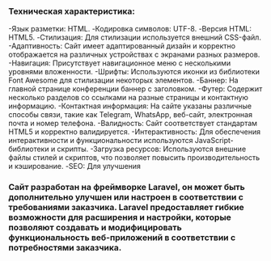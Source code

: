 ### Техническая характеристика:

-Язык разметки: HTML.
-Кодировка символов: UTF-8.
-Версия HTML: HTML5.
-Стилизация: Для стилизации используется внешний CSS-файл.
-Адаптивность: Сайт имеет адаптированный дизайн и корректно отображается на различных устройствах с экранами разных размеров.
-Навигация: Присутствует навигационное меню с несколькими уровнями вложенности.
-Шрифты: Используются иконки из библиотеки Font Awesome для стилизации некоторых элементов.
-Баннер: На главной странице конференции баннер с заголовком.
-Футер: Содержит несколько разделов со ссылками на разные страницы и контактную информацию.
-Контактная информация: На сайте указаны различные способы связи, такие как Telegram, WhatsApp, веб-сайт, электронная почта и номер телефона.
-Валидность: Сайт соответствует стандартам HTML5 и корректно валидируется.
-Интерактивность: Для обеспечения интерактивности и функциональности используются JavaScript-библиотеки и скрипты.
-Загрузка ресурсов: Используются внешние файлы стилей и скриптов, что позволяет повысить производительность и кэширование.
-SEO: Для улучшения

### Сайт разработан на фреймворке Laravel, он может быть дополнительно улучшен или настроен в соответствии с требованиями заказчика. Laravel предоставляет гибкие возможности для расширения и настройки, которые позволяют создавать и модифицировать функциональность веб-приложений в соответствии с потребностями заказчика.
